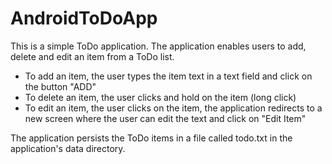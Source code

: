 # AndroidToDoApp
This is a simple ToDo application. The application enables users to add, delete and edit an item from a ToDo list.
- To add an item, the user types the item text in a text field and click on the button "ADD"
- To delete an item, the user clicks and hold on the item (long click)
- To edit an item, the user clicks on the item, the application redirects to a new screen where the user can edit the text and click on "Edit Item"

The application persists the ToDo items in a file called todo.txt in the application's data directory.

